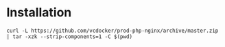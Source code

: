 # Installation

```
curl -L https://github.com/vcdocker/prod-php-nginx/archive/master.zip | tar -xzk --strip-components=1 -C $(pwd)
```
